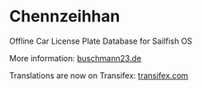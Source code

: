 Chennzeihhan
============

Offline Car License Plate Database for Sailfish OS

More information: [buschmann23.de](http://www.buschmann23.de/entwicklung/anwendungen/chennzeihhan/)

Translations are now on Transifex: [transifex.com](https://www.transifex.com/projects/p/chennzeihhan/)
